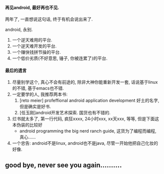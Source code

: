 #### 再见android, 最好再也不见.

两年了, 一直想说这句话, 终于有机会说出来了.

android, 永别.

1. 一个逆天难用的平台.
2. 一个逆天难开发的平台.
3. 一个赚快钱拼节操的平台.
4. 一个低价劣质(不好意思, 锤子, 你被连累了)的平台.

#### 最后的遗言

1. 尽量别学这个, 真心不会有前途的, 除非大神你能重新开发一套, 话说基于linux的不错, 基于emacs也不错.
2. 一定要学的人, 我推荐两本书:
   1. [reto meier] profeffional android application development 好土的名字, 但是确实是好书.
   2. [任玉刚]android开发艺术探索. 国货也有不错的.
3. 烂书就太多了, 第一行代码, 疯狂xxxx, 24小时xxx, xx天xxx, 等等, 但是下面这本伪装的比较好
   - android programming the big nerd ranch guide, 这货为了编程而编程, 真心......
4. 一个忠告: android不是linux, android也不是java, 尽管一开始他把自己化妆的好像.





## good bye, never see you again……….

